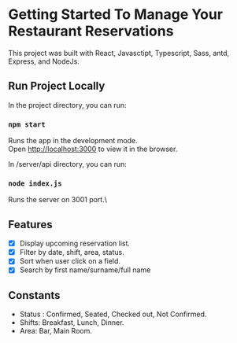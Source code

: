 # Getting Started To Manage Your Restaurant Reservations

This project was built with React, Javasctipt, Typescript, Sass, antd, Express, and NodeJs.

## Run Project Locally

In the project directory, you can run:

### `npm start`

Runs the app in the development mode.\
Open [http://localhost:3000](http://localhost:3000) to view it in the browser.

In /server/api directory, you can run:

### `node index.js`

Runs the server on 3001 port.\

## Features

- [x] Display upcoming reservation list.
- [x] Filter by date, shift, area, status.
- [x] Sort when user click on a field.
- [x] Search by first name/surname/full name

## Constants

- Status : Confirmed, Seated, Checked out, Not Confirmed.
- Shifts: Breakfast, Lunch, Dinner.
- Area: Bar, Main Room.

